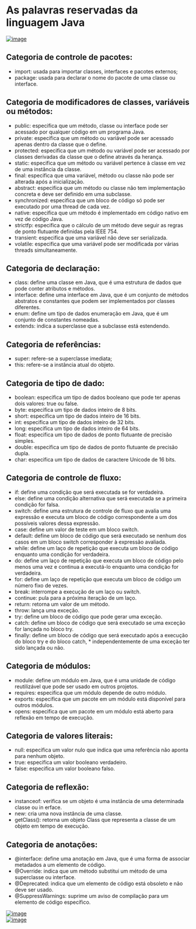 # As palavras reservadas da linguagem Java

[![image](https://user-images.githubusercontent.com/122856066/235832944-c58595aa-b33e-4604-8b94-abaf96a4b891.png)](https://glysns.gitbook.io/java-basico/sintaxe/palavras-reservadas)

## Categoria de controle de pacotes:
* import: usada para importar classes, interfaces e pacotes externos;
* package: usada para declarar o nome do pacote de uma classe ou interface.
## Categoria de modificadores de classes, variáveis ou métodos:
* public: especifica que um método, classe ou interface pode ser acessado por qualquer código em um programa Java.
* private: especifica que um método ou variável pode ser acessado apenas dentro da classe que o define.
* protected: especifica que um método ou variável pode ser acessado por classes derivadas da classe que o define através da herança.
* static: especifica que um método ou variável pertence à classe em vez de uma instância da classe.
* final: especifica que uma variável, método ou classe não pode ser alterada após a inicialização.
* abstract: especifica que um método ou classe não tem implementação concreta e deve ser definido em uma subclasse.
* synchronized: especifica que um bloco de código só pode ser executado por uma thread de cada vez.
* native: especifica que um método é implementado em código nativo em vez de código Java.
* strictfp: especifica que o cálculo de um método deve seguir as regras de ponto flutuante definidas pela IEEE 754.
* transient: especifica que uma variável não deve ser serializada.
* volatile: especifica que uma variável pode ser modificada por várias threads simultaneamente.

## Categoria de declaração:
* class: define uma classe em Java, que é uma estrutura de dados que pode conter atributos e métodos.
* interface: define uma interface em Java, que é um conjunto de métodos abstratos e constantes que podem ser     implementados por classes diferentes.
* enum: define um tipo de dados enumeração em Java, que é um conjunto de constantes nomeadas.
* extends: indica a superclasse que a subclasse está estendendo.

##  Categoria de referências:
* super: refere-se a superclasse imediata;
* this: refere-se a instância atual do objeto.

## Categoria de tipo de dado:
* boolean: especifica um tipo de dados booleano que pode ter apenas dois valores: true ou false.
* byte: especifica um tipo de dados inteiro de 8 bits.
* short: especifica um tipo de dados inteiro de 16 bits.
* int: especifica um tipo de dados inteiro de 32 bits.
* long: especifica um tipo de dados inteiro de 64 bits.
* float: especifica um tipo de dados de ponto flutuante de precisão simples.
* double: especifica um tipo de dados de ponto flutuante de precisão dupla.
* char: especifica um tipo de dados de caractere Unicode de 16 bits.

## Categoria de controle de fluxo:
* if: define uma condição que será executada se for verdadeira.
* else: define uma condição alternativa que será executada se a primeira condição for falsa.
* switch: define uma estrutura de controle de fluxo que avalia uma expressão e executa um bloco de código correspondente a um dos possíveis valores dessa expressão.
* case: define um valor de teste em um bloco switch.
* default: define um bloco de código que será executado se nenhum dos casos em um bloco switch corresponder à expressão avaliada.
* while: define um laço de repetição que executa um bloco de código enquanto uma condição for verdadeira.
* do: define um laço de repetição que executa um bloco de código pelo menos uma vez e continua a executá-lo enquanto uma condição for verdadeira.
* for: define um laço de repetição que executa um bloco de código um número fixo de vezes.
* break: interrompe a execução de um laço ou switch.
* continue: pula para a próxima iteração de um laço.
* return: retorna um valor de um método.
* throw: lança uma exceção.
* try: define um bloco de código que pode gerar uma exceção.
* catch: define um bloco de código que será executado se uma exceção for lançada no bloco try.
* finally: define um bloco de código que será executado após a execução do bloco try e do bloco catch, * independentemente de uma exceção ter sido lançada ou não.

## Categoria de módulos:
* module: define um módulo em Java, que é uma unidade de código reutilizável que pode ser usado em outros projetos.
* requires: especifica que um módulo depende de outro módulo.
* exports: especifica que um pacote em um módulo está disponível para outros módulos.
* opens: especifica que um pacote em um módulo está aberto para reflexão em tempo de execução.

## Categoria de valores literais:
* null: especifica um valor nulo que indica que uma referência não aponta para nenhum objeto.
* true: especifica um valor booleano verdadeiro.
* false: especifica um valor booleano falso.
## Categoria de reflexão:
* instanceof: verifica se um objeto é uma instância de uma determinada classe ou in erface.
* new: cria uma nova instância de uma classe.
* getClass(): retorna um objeto Class que representa a classe de um objeto em tempo de execução.
## Categoria de anotações:
* @interface: define uma anotação em Java, que é uma forma de associar metadados a um elemento de código.
* @Override: indica que um método substitui um método de uma superclasse ou interface.
* @Deprecated: indica que um elemento de código está obsoleto e não deve ser usado.
* @SuppressWarnings: suprime um aviso de compilação para um elemento de código específico.

[![image](https://user-images.githubusercontent.com/122856066/235774576-fc204c90-6ea9-492f-9b5a-353f22183230.png)](https://glysns.gitbook.io/java-basico/sintaxe/palavras-reservadas)<br>
[![image](https://user-images.githubusercontent.com/122856066/235774468-a5f0ffdf-e4bd-4525-b90b-314d376e1d71.png)](https://glysns.gitbook.io/java-basico/sintaxe/palavras-reservadas)
